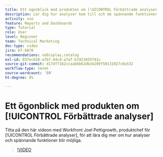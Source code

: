 ```yaml
---
title: Ett ögonblick med produkten om [!UICONTROL Förbättrade analyser]
description: Lär dig hur analyser kom till och de spännande funktioner som är möjliga med Joel Pettigrowth, produktchef för [!UICONTROL Förbättrade analyser].
activity: use
feature: Reports and Dashboards
type: Tutorial
role: User
level: Beginner
team: Technical Marketing
doc-type: video
jira: KT-8870
recommendations: noDisplay,catalog
exl-id: 037ec658-a7b7-44cd-a7af-b1923935f41c
source-git-commit: d17df7162ccaab6b62db34209f50131927c0a532
workflow-type: tm+mt
source-wordcount: '59'
ht-degree: 0%

---
```


# Ett ögonblick med produkten om [!UICONTROL Förbättrade analyser]

Titta på den här videon med Workfront Joel Pettigrowth, produktchef för [!UICONTROL Förbättrade analyser], för att lära dig mer om hur analyser och spännande funktioner blir möjliga.

>[!VIDEO](https://video.tv.adobe.com/v/335042/?quality=12&learn=on&enablevpops)
